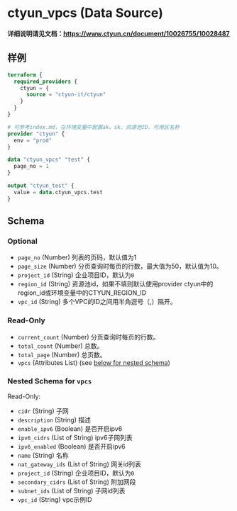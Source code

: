 # ctyun_vpcs (Data Source)
**详细说明请见文档：https://www.ctyun.cn/document/10026755/10028487**



## 样例

```terraform
terraform {
  required_providers {
    ctyun = {
      source = "ctyun-it/ctyun"
    }
  }
}

# 可参考index.md，在环境变量中配置ak、sk、资源池ID、可用区名称
provider "ctyun" {
  env = "prod"
}

data "ctyun_vpcs" "test" {
  page_no = 1
}

output "ctyun_test" {
  value = data.ctyun_vpcs.test
}
```

<!-- schema generated by tfplugindocs -->
## Schema

### Optional

- `page_no` (Number) 列表的页码，默认值为1
- `page_size` (Number) 分页查询时每页的行数，最大值为50，默认值为10。
- `project_id` (String) 企业项目ID，默认为`0`
- `region_id` (String) 资源池id，如果不填则默认使用provider ctyun中的region_id或环境变量中的CTYUN_REGION_ID
- `vpc_id` (String) 多个VPC的ID之间用半角逗号（,）隔开。

### Read-Only

- `current_count` (Number) 分页查询时每页的行数。
- `total_count` (Number) 总数。
- `total_page` (Number) 总页数。
- `vpcs` (Attributes List) (see [below for nested schema](#nestedatt--vpcs))

<a id="nestedatt--vpcs"></a>
### Nested Schema for `vpcs`

Read-Only:

- `cidr` (String) 子网
- `description` (String) 描述
- `enable_ipv6` (Boolean) 是否开启ipv6
- `ipv6_cidrs` (List of String) ipv6子网列表
- `ipv6_enabled` (Boolean) 是否开启ipv6
- `name` (String) 名称
- `nat_gateway_ids` (List of String) 网关id列表
- `project_id` (String) 企业项目ID，默认为`0`
- `secondary_cidrs` (List of String) 附加网段
- `subnet_ids` (List of String) 子网id列表
- `vpc_id` (String) vpc示例ID